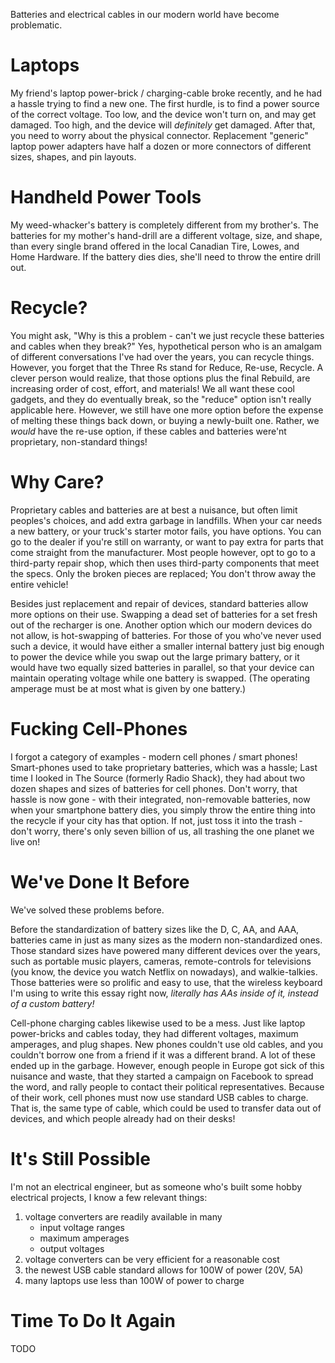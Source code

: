 Batteries and electrical cables in our modern world have become problematic.

# Laptops
My friend's laptop power-brick / charging-cable broke recently, and he had
a hassle trying to find a new one.
The first hurdle, is to find a power source of the correct voltage.
Too low, and the device won't turn on, and may get damaged.
Too high, and the device will *definitely* get damaged.
After that, you need to worry about the physical connector.
Replacement "generic" laptop power adapters have half a dozen or more
connectors of different sizes, shapes, and pin layouts.

# Handheld Power Tools
My weed-whacker's battery is completely different from my brother's.
The batteries for my mother's hand-drill are a different voltage,
size, and shape, than every single brand offered in the local Canadian Tire,
Lowes, and Home Hardware.
If the battery dies dies, she'll need to throw the entire drill out.

# Recycle?
You might ask, "Why is this a problem - can't we just recycle these batteries and cables
when they break?"
Yes, hypothetical person who is an amalgam of different conversations I've had
over the years, you can recycle things.
However, you forget that the Three Rs stand for Reduce, Re-use, Recycle.
A clever person would realize, that those options plus the final Rebuild,
are increasing order of cost, effort, and materials!
We all want these cool gadgets, and they do eventually break,
so the "reduce" option isn't really applicable here.
However, we still have one more option before the expense of melting these
things back down, or buying a newly-built one.
Rather, we *would* have the re-use option, if these cables and batteries
were'nt proprietary, non-standard things!

# Why Care?
Proprietary cables and batteries are at best a nuisance,
but often limit peoples's choices, and add extra garbage in landfills.
When your car needs a new battery, or your truck's starter motor fails,
you have options.
You can go to the dealer if you're still on warranty, or want to pay extra
for parts that come straight from the manufacturer.
Most people however, opt to go to a third-party repair shop, which
then uses third-party components that meet the specs.
Only the broken pieces are replaced; You don't throw away the entire vehicle!

Besides just replacement and repair of devices,
standard batteries allow more options on their use.
Swapping a dead set of batteries for a set fresh out of the recharger is one.
Another option which our modern devices do not allow, is hot-swapping
of batteries.
For those of you who've never used such a device, it would have either
a smaller internal battery just big enough to power the device while
you swap out the large primary battery,
or it would have two equally sized batteries in parallel, so that
your device can maintain operating voltage while one battery is swapped.
(The operating amperage must be at most what is given by one battery.)

# Fucking Cell-Phones
I forgot a category of examples - modern cell phones / smart phones!
Smart-phones used to take proprietary batteries, which was a hassle;
Last time I looked in The Source (formerly Radio Shack), they had about two
dozen shapes and sizes of batteries for cell phones.
Don't worry, that hassle is now gone - with their integrated,
non-removable batteries, now when your smartphone battery dies, you simply
throw the entire thing into the recycle if your city has that option.
If not, just toss it into the trash - don't worry, there's only seven billion
of us, all trashing the one planet we live on!

# We've Done It Before
We've solved these problems before.

Before the standardization of battery sizes like the D, C, AA, and AAA,
batteries came in just as many sizes as the modern non-standardized ones.
Those standard sizes have powered many different devices over the years,
such as portable music players, cameras, remote-controls for televisions
(you know, the device you watch Netflix on nowadays), and walkie-talkies.
Those batteries were so prolific and easy to use, that the wireless keyboard
I'm using to write this essay right now,
*literally has AAs inside of it, instead of a custom battery!*

Cell-phone charging cables likewise used to be a mess.
Just like laptop power-bricks and cables today, they had different voltages,
maximum amperages, and plug shapes.
New phones couldn't use old cables, and you couldn't borrow one from a friend
if it was a different brand.
A lot of these ended up in the garbage.
However, enough people in Europe got sick of this nuisance and waste,
that they started a campaign on Facebook to spread the word, and
rally people to contact their political representatives.
Because of their work, cell phones must now use standard USB cables to charge.
That is, the same type of cable, which could be used to transfer data out of devices,
and which people already had on their desks!

# It's Still Possible
I'm not an electrical engineer, but as someone who's built some hobby electrical
projects, I know a few relevant things:
1. voltage converters are readily available in many
    - input voltage ranges
    - maximum amperages
    - output voltages
1. voltage converters can be very efficient for a reasonable cost
1. the newest USB cable standard allows for 100W of power (20V, 5A)
1. many laptops use less than 100W of power to charge

# Time To Do It Again
TODO
